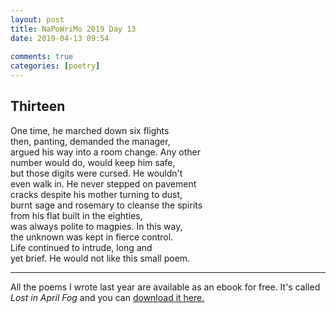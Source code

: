 ```yaml
---  
layout: post  
title: NaPoWriMo 2019 Day 13  
date: 2019-04-13 09:54  
  
comments: true  
categories: [poetry] 
---  
```

  
<h2>Thirteen</h2>  
<!-- /wp:heading -->  

  
<p>One time, he marched down six flights<br />then, panting, demanded the manager, <br />argued his way into a room change. Any other<br />number would do, would keep him safe,<br />but those digits were cursed. He wouldn't<br />even walk in. He never stepped on pavement<br />cracks despite his mother turning to dust, <br />burnt sage and rosemary to cleanse the spirits<br />from his flat built in the eighties, <br />was always polite to magpies. In this way,<br />the unknown was kept in fierce control.<br />Life continued to intrude, long and<br />yet brief. He would not like this small poem. </p>  


 
<hr class="wp-block-separator"/>  
 

   
<p>All the poems I wrote last year are available as an ebook for free. It's called <em>Lost in April Fog </em>and you can <a href="/aprilfog/">download it here. </a></p>  

